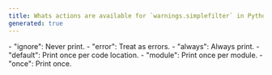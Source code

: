 ```yaml
---
title: Whats actions are available for `warnings.simplefilter` in Python
generated: true
---
```


<div markdown="1" class="ans">
- "ignore": Never print.
- "error": Treat as errors.
- "always": Always print.
- "default": Print once per code location.
- "module": Print once per module.
- "once": Print once.
</div>
